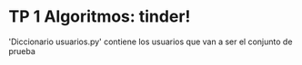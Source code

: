 # TP 1 Algoritmos: tinder!
'Diccionario usuarios.py' contiene los usuarios que van a ser el conjunto de prueba